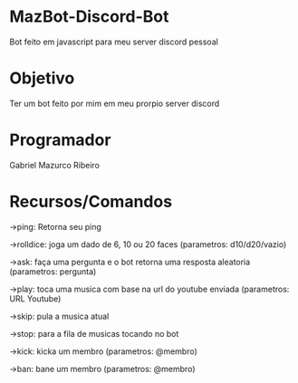 # MazBot-Discord-Bot
Bot feito em javascript para meu server discord pessoal

# Objetivo
Ter um bot feito por mim em meu prorpio server discord

# Programador
Gabriel Mazurco Ribeiro

# Recursos/Comandos
->ping: Retorna seu ping

->rolldice: joga um dado de 6, 10 ou 20 faces (parametros: d10/d20/vazio)

->ask: faça uma pergunta e o bot retorna uma resposta aleatoria (parametros: pergunta)

->play: toca uma musica com base na url do youtube enviada (parametros: URL Youtube)

->skip: pula a musica atual

->stop: para a fila de musicas tocando no bot

->kick: kicka um membro (parametros: @membro)

->ban: bane um membro (parametros: @membro)
